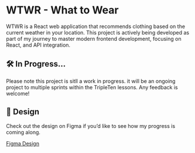 # WTWR - What to Wear
WTWR is a React web application that recommends clothing based on the current weather in your location.
This project is actively being developed as part of my journey to master modern frontend development, focusing on React, and API integration.

## 🛠️  In Progress...
Please note this project is sitll a work in progress. it will be an ongoing project to multiple sprints within the TripleTen lessons. Any feedback is welcome!


## 🎨 Design
Check out the design on Figma if you’d like to see how my progress is coming along.

[Figma Design](https://www.figma.com/design/F03bTb81Pw8IDPj5Y9rc5i/Sprint-10-Project--WTWR?node-id=311-433&p=f&t=dMZwAKRX4iAIW0en-0)